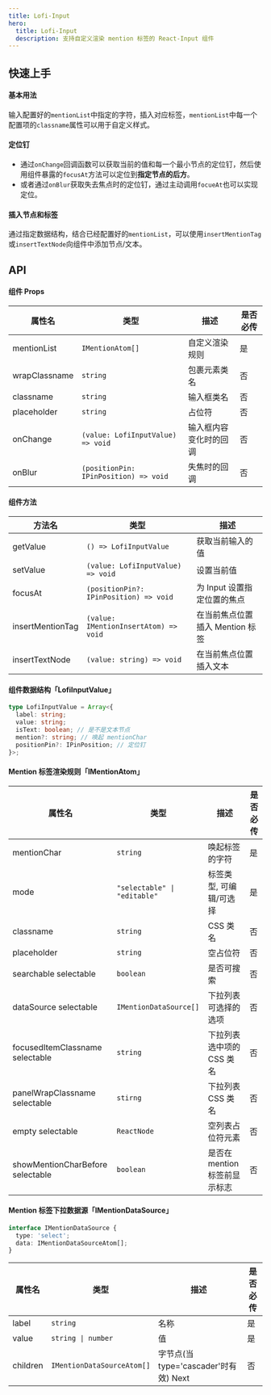 ```yaml
---
title: Lofi-Input
hero:
  title: Lofi-Input
  description: 支持自定义渲染 mention 标签的 React-Input 组件
---
```


## 快速上手

#### 基本用法

输入配置好的`mentionList`中指定的字符，插入对应标签，`mentionList`中每一个配置项的`classname`属性可以用于自定义样式。

<code src="../src/demo/base/index.tsx"></code>

#### 定位钉

- 通过`onChange`回调函数可以获取当前的值和每一个最小节点的定位钉，然后使用组件暴露的`focusAt`方法可以定位到**指定节点的后方**。
- 或者通过`onBlur`获取失去焦点时的定位钉，通过主动调用`focueAt`也可以实现定位。

<code src="../src/demo/positionPin/index.tsx"></code>

#### 插入节点和标签

通过指定数据结构，结合已经配置好的`mentionList`，可以使用`insertMentionTag`或`insertTextNode`向组件中添加节点/文本。
<code src="../src/demo/insertNode/index.tsx"></code>

## API

#### 组件 Props

| 属性名        | 类型                                  | 描述                   | 是否必传 |
| ------------- | ------------------------------------- | ---------------------- | -------- |
| mentionList   | `IMentionAtom[]`                      | 自定义渲染规则         | 是       |
| wrapClassname | `string`                              | 包裹元素类名           | 否       |
| classname     | `string`                              | 输入框类名             | 否       |
| placeholder   | `string`                              | 占位符                 | 否       |
| onChange      | `(value: LofiInputValue) => void`     | 输入框内容变化时的回调 | 否       |
| onBlur        | `(positionPin: IPinPosition) => void` | 失焦时的回调           | 否       |

#### 组件方法

| 方法名           | 类型                                   | 描述                            |
| ---------------- | -------------------------------------- | ------------------------------- |
| getValue         | `() => LofiInputValue`                 | 获取当前输入的值                |
| setValue         | `(value: LofiInputValue) => void`      | 设置当前值                      |
| focusAt          | `(positionPin?: IPinPosition) => void` | 为 Input 设置指定位置的焦点     |
| insertMentionTag | `(value: IMentionInsertAtom) => void`  | 在当前焦点位置插入 Mention 标签 |
| insertTextNode   | `(value: string) => void`              | 在当前焦点位置插入文本          |

#### 组件数据结构「LofiInputValue」

```typescript | pure
type LofiInputValue = Array<{
  label: string;
  value: string;
  isText: boolean; // 是不是文本节点
  mention?: string; // 唤起 mentionChar
  positionPin?: IPinPosition; // 定位钉
}>;
```

#### Mention 标签渲染规则「IMentionAtom」

| 属性名                                          | 类型                         | 描述                          | 是否必传 |
| ----------------------------------------------- | ---------------------------- | ----------------------------- | -------- |
| mentionChar                                     | `string`                     | 唤起标签的字符                | 是       |
| mode                                            | `"selectable" \| "editable"` | 标签类型, 可编辑/可选择       | 是       |
| classname                                       | `string`                     | CSS 类名                      | 否       |
| placeholder                                     | `string`                     | 空占位符                      | 否       |
| searchable <Badge>selectable</Badge>            | `boolean`                    | 是否可搜索                    | 否       |
| dataSource <Badge>selectable</Badge>            | `IMentionDataSource[]`       | 下拉列表可选择的选项          | 否       |
| focusedItemClassname <Badge>selectable</Badge>  | `string`                     | 下拉列表选中项的 CSS 类名     | 否       |
| panelWrapClassname <Badge>selectable</Badge>    | `stirng`                     | 下拉列表 CSS 类名             | 否       |
| empty <Badge>selectable</Badge>                 | `ReactNode`                  | 空列表占位符元素              | 否       |
| showMentionCharBefore <Badge>selectable</Badge> | `boolean`                    | 是否在 mention 标签前显示标志 | 否       |

#### Mention 标签下拉数据源「IMentionDataSource」

```typescript | pure
interface IMentionDataSource {
  type: 'select';
  data: IMentionDataSourceAtom[];
}
```

| 属性名   | 类型                       | 描述                                                                | 是否必传 |
| -------- | -------------------------- | ------------------------------------------------------------------- | -------- |
| label    | `string`                   | 名称                                                                | 是       |
| value    | `string \| number`         | 值                                                                  | 是       |
| children | `IMentionDataSourceAtom[]` | 字节点(当 type='cascader'时有效) <Badge type="success">Next</Badge> | 否       |
